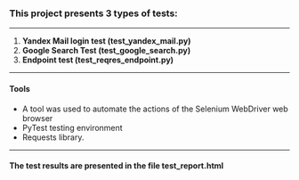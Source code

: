 ### This project presents 3 types of tests:

___
1. **Yandex Mail login test (test_yandex_mail.py)**
2. **Google Search Test (test_google_search.py)**
3. **Endpoint test (test_reqres_endpoint.py)**
___
#### Tools
+ A tool was used to automate the actions of the Selenium WebDriver web browser
+ PyTest testing environment 
+ Requests library.
___

#### The test results are presented in the file test_report.html